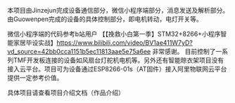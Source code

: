 本项目由Jinzejun完成设备通信部分，微信小程序端部分，消息发送及解析部分。
由Guowenpen完成的设备的具体控制部分，即电机转动，电灯开关等。

微信小程序端的代码参考b站用户  【【挽救小白第一季】STM32+8266+小程序智能家居毕设实战】https://www.bilibili.com/video/BV1ae411W7yD?vd_source=42bb0cca1151b5ec11813aae5e75a6ee
非常感谢。
目前控制了一系列TMF开发板连接的设备如风扇台灯舵机电机等。另外还有智能晾衣架项目没有接入云平台。项目可为设备通过ESP8266-01s（AT固件）接入阿里物联网云平台提供一定参考价值。

具体项目请查看项目介绍文档（作品介绍）
